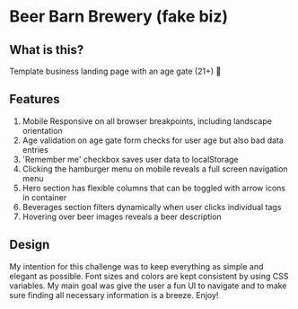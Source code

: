 # Beer Barn Brewery (fake biz)

## What is this?

Template business landing page with an age gate (21+) 🍻

## Features

1. Mobile Responsive on all browser breakpoints, including landscape orientation
2. Age validation on age gate form checks for user age but also bad data entries
3. 'Remember me' checkbox saves user data to localStorage
4. Clicking the hamburger menu on mobile reveals a full screen navigation menu
5. Hero section has flexible columns that can be toggled with arrow icons in container
6. Beverages section filters dynamically when user clicks individual tags
7. Hovering over beer images reveals a beer description

## Design

My intention for this challenge was to keep everything as simple and elegant as possible. Font sizes and colors are kept consistent by using CSS variables. My main goal was give the user a fun UI to navigate and to make sure finding all necessary information is a breeze. Enjoy!
